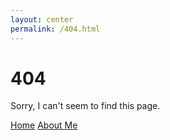```yaml
---
layout: center
permalink: /404.html
---
```


# 404

Sorry, I can't seem to find this page.

<div class="mt3">
  <a href="{{ site.baseurl }}/" class="button button-blue button-big">Home</a>
  <a href="{{ site.baseurl }}/about-me/" class="button button-blue button-big">About Me</a>
</div>
